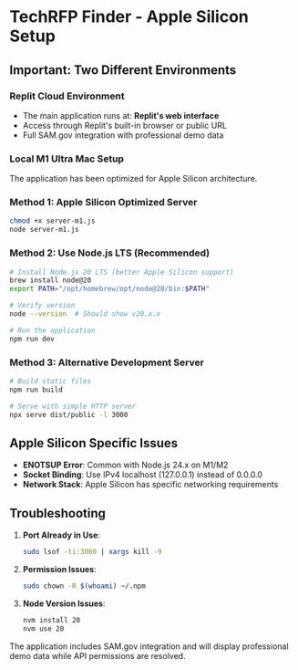 # TechRFP Finder - Apple Silicon Setup

## Important: Two Different Environments

### Replit Cloud Environment
- The main application runs at: **Replit's web interface**
- Access through Replit's built-in browser or public URL
- Full SAM.gov integration with professional demo data

### Local M1 Ultra Mac Setup
The application has been optimized for Apple Silicon architecture.

### Method 1: Apple Silicon Optimized Server
```bash
chmod +x server-m1.js
node server-m1.js
```

### Method 2: Use Node.js LTS (Recommended)
```bash
# Install Node.js 20 LTS (better Apple Silicon support)
brew install node@20
export PATH="/opt/homebrew/opt/node@20/bin:$PATH"

# Verify version
node --version  # Should show v20.x.x

# Run the application
npm run dev
```

### Method 3: Alternative Development Server
```bash
# Build static files
npm run build

# Serve with simple HTTP server
npx serve dist/public -l 3000
```

## Apple Silicon Specific Issues

- **ENOTSUP Error**: Common with Node.js 24.x on M1/M2
- **Socket Binding**: Use IPv4 localhost (127.0.0.1) instead of 0.0.0.0
- **Network Stack**: Apple Silicon has specific networking requirements

## Troubleshooting

1. **Port Already in Use**:
   ```bash
   sudo lsof -ti:3000 | xargs kill -9
   ```

2. **Permission Issues**:
   ```bash
   sudo chown -R $(whoami) ~/.npm
   ```

3. **Node Version Issues**:
   ```bash
   nvm install 20
   nvm use 20
   ```

The application includes SAM.gov integration and will display professional demo data while API permissions are resolved.
